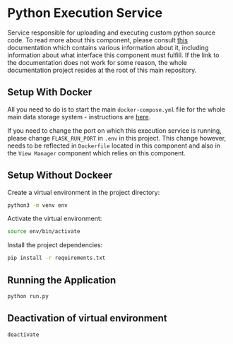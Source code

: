 # Python Execution Service

Service responsible for uploading and executing custom python source code. To read more about this component, please consult [this](https://marekstef.github.io/storage-system-documentation/docs/main-system/python-execution-service/introduction) documentation which contains various information about it, including information about what interface this component must fulfill. If the link to the documentation does not work for some reason, the whole documentation project resides at the root of this main repository.

## Setup With Docker

All you need to do is to start the main `docker-compose.yml` file for the whole main data storage system - instructions are [here](../../).

If you need to change the port on which this execution service is running, please change `FLASK_RUN_PORT` in `.env` in this project. This change however, needs to be reflected in `Dockerfile` located in this component and also in the `View Manager` component which relies on this component.

## Setup Without Dockeer

Create a virtual environment in the project directory:
```bash
python3 -m venv env
```

Activate the virtual environment:
```bash
source env/bin/activate
```

Install the project dependencies:
```bash
pip install -r requirements.txt
```

## Running the Application

```bash
python run.py
```

## Deactivation of virtual environment

```bash
deactivate
```